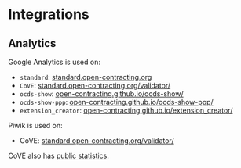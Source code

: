 # Integrations

## Analytics

Google Analytics is used on:

* `standard`: [standard.open-contracting.org](http://standard.open-contracting.org/)
* `CoVE`: [standard.open-contracting.org/validator/](http://standard.open-contracting.org/validator/)
* `ocds-show`: [open-contracting.github.io/ocds-show/](https://open-contracting.github.io/ocds-show/)
* `ocds-show-ppp`: [open-contracting.github.io/ocds-show-ppp/](https://open-contracting.github.io/ocds-show-ppp/)
* `extension_creator`: [open-contracting.github.io/extension_creator/](https://open-contracting.github.io/extension_creator/)

Piwik is used on:

* CoVE: [standard.open-contracting.org/validator/](http://standard.open-contracting.org/validator/)

CoVE also has [public statistics](http://standard.open-contracting.org/validator/stats/).
